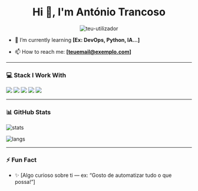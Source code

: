 <h1 align="center">Hi 👋, I'm António Trancoso</h1>

<p align="center">
  <img src="https://komarev.com/ghpvc/?username=teu-utilizador&label=Profile%20views&color=0e75b6&style=flat" alt="teu-utilizador" />
</p>

- 🌱 I’m currently learning **[Ex: DevOps, Python, IA...]**

- 📫 How to reach me: **[teuemail@exemplo.com]**

---

### 💻 Stack I Work With

<p align="left">
  <img src="https://img.shields.io/badge/Python-3670A0?style=for-the-badge&logo=python&logoColor=white"/>
  <img src="https://img.shields.io/badge/JavaScript-F7DF1E?style=for-the-badge&logo=javascript&logoColor=black"/>
  <img src="https://img.shields.io/badge/Linux-FCC624?style=for-the-badge&logo=linux&logoColor=black"/>
  <img src="https://img.shields.io/badge/Unity-100000?style=for-the-badge&logo=unity&logoColor=white"/>
  <img src="https://img.shields.io/badge/Node.js-339933?style=for-the-badge&logo=nodedotjs&logoColor=white"/>
  <!-- Adiciona mais conforme quiseres -->
</p>

---

### 📊 GitHub Stats

<p align="left">
  <img src="https://github-readme-stats.vercel.app/api?username=antoniotrancoso01&show_icons=true&theme=tokyonight" alt="stats" />
</p>

<p align="left">
  <img src="https://github-readme-stats.vercel.app/api/top-langs/?username=antoniotrancoso01&layout=compact&theme=tokyonight" alt="langs" />
</p>

---

### ⚡ Fun Fact

- ✨ [Algo curioso sobre ti — ex: “Gosto de automatizar tudo o que possa!”]

